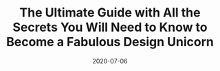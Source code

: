 ---
date: 2020-07-06
publisher: uxdesigncc
tags:
  - websites
  - guides
  - design
target_url: https://start.uxdesign.cc/
title: The Ultimate Guide with All the Secrets You Will Need to Know to Become a Fabulous Design Unicorn
---